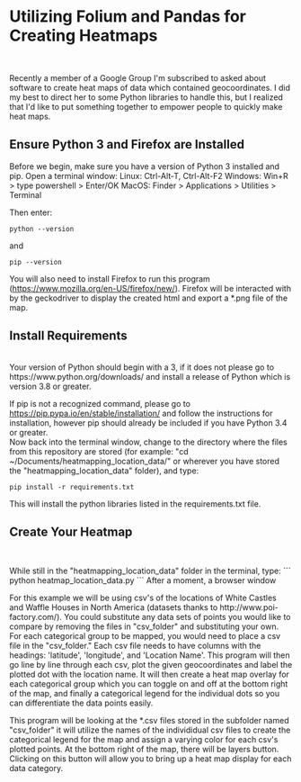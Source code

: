 <h1>Utilizing Folium and Pandas for Creating Heatmaps</h2>
<br>
<p>Recently a member of a Google Group I'm subscribed to asked about software to create heat maps of data which contained geocoordinates.  I did my best to direct her to some Python libraries to handle this, but I realized that I'd like to put something together to empower people to quickly make heat maps.
<br>
<h2>Ensure Python 3 and Firefox are Installed</h2>
<p>Before we begin, make sure you have a version of Python 3 installed and pip.  
Open a terminal window: 
    Linux:  Ctrl-Alt-T, Ctrl-Alt-F2
    Windows:  Win+R > type powershell > Enter/OK
    MacOS:  Finder > Applications > Utilities > Terminal

Then enter:
``` 
python --version
```
and
```  
pip --version
```
You will also need to install Firefox to run this program (https://www.mozilla.org/en-US/firefox/new/).  Firefox will be interacted with by the geckodriver to display the created html and export a *.png file of the map.
<h2>Install Requirements</h2>
<br>
Your version of Python should begin with a 3, if it does not please go to https://www.python.org/downloads/ and install a release of Python which is version 3.8 or greater.

If pip is not a recognized command, please go to https://pip.pypa.io/en/stable/installation/ and follow the instructions for installation, however pip should already be included if you have Python 3.4 or greater.
<br>
Now back into the terminal window, change to the directory where the files from this repository are stored (for example: "cd ~/Documents/heatmapping_location_data/" or wherever you have stored the "heatmapping_location_data" folder), and type:
```
pip install -r requirements.txt
```
This will install the python libraries listed in the requirements.txt file.

<h2>Create Your Heatmap</h2>
<br>
<p>While still in the "heatmapping_location_data" folder in the terminal, type:
```
python heatmap_location_data.py
```
After a moment, a browser window

<p>For this example we will be using csv's of the locations of White Castles and Waffle Houses in North America (datasets thanks to http://www.poi-factory.com/). You could substitute any data sets of points you would like to compare by removing the files in "csv_folder" and substituting your own. For each categorical group to be mapped, you would need to place a csv file in the "csv_folder."  Each csv file needs to have columns with the headings: 'latitude', 'longitude', and 'Location Name'.  This program will then go line by line through each csv, plot the given geocoordinates and label the plotted dot with the location name.  It will then create a heat map overlay for each categorical group which you can toggle on and off at the bottom right of the map, and finally a categorical legend for the individual dots so you can differentiate the data points easily.
<br>
<p>This program will be looking at the *.csv files stored in the subfolder named "csv_folder" it will utilize the names of the individidual csv files to create the categorical legend for the map and assign a varying color for each csv's plotted points. At the bottom right of the map, there will be layers button.  Clicking on this button will allow you to bring up a heat map display for each data category.
<br>
<p>



